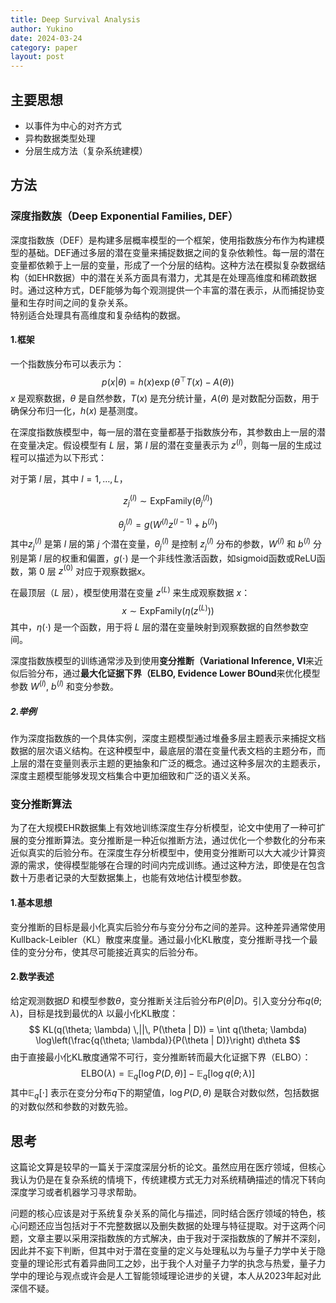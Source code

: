 ```yaml
---
title: Deep Survival Analysis
author: Yukino
date: 2024-03-24
category: paper
layout: post
---
```


## 主要思想
- 以事件为中心的对齐方式
- 异构数据类型处理
- 分层生成方法（复杂系统建模）

## 方法
### 深度指数族（Deep Exponential Families, DEF）

深度指数族（DEF）是构建多层概率模型的一个框架，使用指数族分布作为构建模型的基础。DEF通过多层的潜在变量来捕捉数据之间的复杂依赖性。每一层的潜在变量都依赖于上一层的变量，形成了一个分层的结构。这种方法在模拟复杂数据结构（如EHR数据）中的潜在关系方面具有潜力，尤其是在处理高维度和稀疏数据时。通过这种方式，DEF能够为每个观测提供一个丰富的潜在表示，从而捕捉协变量和生存时间之间的复杂关系。  
特别适合处理具有高维度和复杂结构的数据。

#### 1.框架

一个指数族分布可以表示为：
$$
p(x | \theta) = h(x) \exp(\theta^\top T(x) - A(\theta))
$$
$x$ 是观察数据，$\theta$ 是自然参数，$T(x)$ 是充分统计量，$A(\theta)$ 是对数配分函数，用于确保分布归一化，$h(x)$ 是基测度。

在深度指数族模型中，每一层的潜在变量都基于指数族分布，其参数由上一层的潜在变量决定。假设模型有 $L$ 层，第 $l$ 层的潜在变量表示为 $z^{(l)}$，则每一层的生成过程可以描述为以下形式：

对于第 $l$ 层，其中 $l = 1, \ldots, L$，

$$
z_j^{(l)} \sim \text{ExpFamily}(\theta_j^{(l)})
$$

$$
\theta_j^{(l)} = g(W^{(l)} z^{(l-1)} + b^{(l)})
$$
其中$z_j^{(l)}$ 是第 $l$ 层的第 $j$ 个潜在变量，$\theta_j^{(l)}$ 是控制 $z_j^{(l)}$ 分布的参数，$W^{(l)}$ 和 $b^{(l)}$ 分别是第 $l$ 层的权重和偏置，$g(\cdot)$ 是一个非线性激活函数，如sigmoid函数或ReLU函数，第 $0$ 层 $z^{(0)}$ 对应于观察数据$x$。

在最顶层（$L$ 层），模型使用潜在变量 $z^{(L)}$ 来生成观察数据 $x$：
$$
x \sim \text{ExpFamily}(\eta(z^{(L)}))
$$
其中，$\eta(\cdot)$ 是一个函数，用于将 $L$ 层的潜在变量映射到观察数据的自然参数空间。

深度指数族模型的训练通常涉及到使用**变分推断（Variational Inference, VI**来近似后验分布，通过**最大化证据下界（ELBO, Evidence Lower BOund**来优化模型参数 $W^{(l)}$, $b^{(l)}$ 和变分参数。

##### 2.举例
作为深度指数族的一个具体实例，深度主题模型通过堆叠多层主题表示来捕捉文档数据的层次语义结构。在这种模型中，最底层的潜在变量代表文档的主题分布，而上层的潜在变量则表示主题的更抽象和广泛的概念。通过这种多层次的主题表示，深度主题模型能够发现文档集合中更加细致和广泛的语义关系。

### 变分推断算法
为了在大规模EHR数据集上有效地训练深度生存分析模型，论文中使用了一种可扩展的变分推断算法。变分推断是一种近似推断方法，通过优化一个参数化的分布来近似真实的后验分布。在深度生存分析模型中，使用变分推断可以大大减少计算资源的需求，使得模型能够在合理的时间内完成训练。通过这种方法，即使是在包含数十万患者记录的大型数据集上，也能有效地估计模型参数。
#### 1.基本思想

变分推断的目标是最小化真实后验分布与变分分布之间的差异。这种差异通常使用Kullback-Leibler（KL）散度来度量。通过最小化KL散度，变分推断寻找一个最佳的变分分布，使其尽可能接近真实的后验分布。

#### 2.数学表述

给定观测数据$D$ 和模型参数$\theta$，变分推断关注后验分布$P(\theta | D)$。引入变分分布$q(\theta; \lambda)$，目标是找到最优的$\lambda$ 以最小化KL散度：
$$
KL(q(\theta; \lambda) \,||\, P(\theta | D)) = \int q(\theta; \lambda) \log\left(\frac{q(\theta; \lambda)}{P(\theta | D)}\right) d\theta
$$
由于直接最小化KL散度通常不可行，变分推断转而最大化证据下界（ELBO）：
$$
\text{ELBO}(\lambda) = \mathbb{E}_q[\log P(D, \theta)] - \mathbb{E}_q[\log q(\theta; \lambda)]
$$
其中$\mathbb{E}_q[\cdot]$ 表示在变分分布$q$下的期望值，$\log P(D, \theta)$ 是联合对数似然，包括数据的对数似然和参数的对数先验。

## 思考
这篇论文算是较早的一篇关于深度深层分析的论文。虽然应用在医疗领域，但核心我认为仍是在复杂系统的情境下，传统建模方式无力对系统精确描述的情况下转向深度学习或者机器学习寻求帮助。

问题的核心应该是对于系统复杂关系的简化与描述，同时结合医疗领域的特色，核心问题还应当包括对于不完整数据以及删失数据的处理与特征提取。对于这两个问题，文章主要以采用深指数族的方式解决，由于我对于深指数族的了解并不深刻，因此并不妄下判断，但其中对于潜在变量的定义与处理私以为与量子力学中关于隐变量的理论形式有着异曲同工之妙，出于我个人对量子力学的执念与热爱，量子力学中的理论与观点或许会是人工智能领域理论进步的关键，本人从2023年起对此深信不疑。